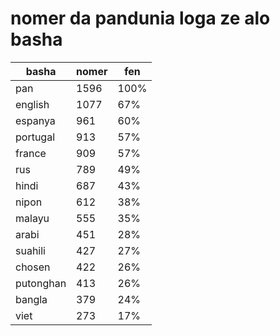 # nomer da pandunia loga ze alo basha

| basha | nomer | fen |
|-------|-------|-----|
| pan | 1596 | 100% |
| english | 1077 | 67% |
| espanya | 961 | 60% |
| portugal | 913 | 57% |
| france | 909 | 57% |
| rus | 789 | 49% |
| hindi | 687 | 43% |
| nipon | 612 | 38% |
| malayu | 555 | 35% |
| arabi | 451 | 28% |
| suahili | 427 | 27% |
| chosen | 422 | 26% |
| putonghan | 413 | 26% |
| bangla | 379 | 24% |
| viet | 273 | 17% |
